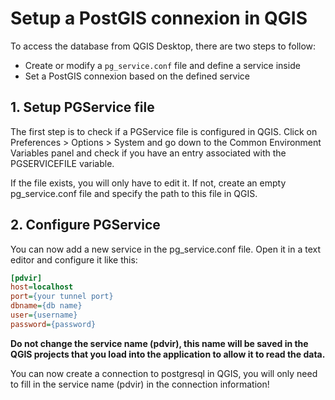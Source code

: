 # Setup a PostGIS connexion in QGIS
To access the database from QGIS Desktop, there are two steps to follow:
- Create or modify a ```pg_service.conf``` file and define a service inside
- Set a PostGIS connexion based on the defined service

## 1. Setup PGService file
The first step is to check if a PGService file is configured in QGIS. Click on Preferences > Options > System and go down to the Common Environment Variables panel and check if you have an entry associated with the PGSERVICEFILE variable.

If the file exists, you will only have to edit it. If not, create an empty pg_service.conf file and specify the path to this file in QGIS.

## 2. Configure PGService
You can now add a new service in the pg_service.conf file.
Open it in a text editor and configure it like this:

``` ini
[pdvir]
host=localhost
port={your tunnel port}
dbname={db name}
user={username}
password={password}
```

**Do not change the service name (pdvir), this name will be saved in the QGIS projects that you load into the application to allow it to read the data.**

You can now create a connection to postgresql in QGIS, you will only need to fill in the service name (pdvir) in the connection information!